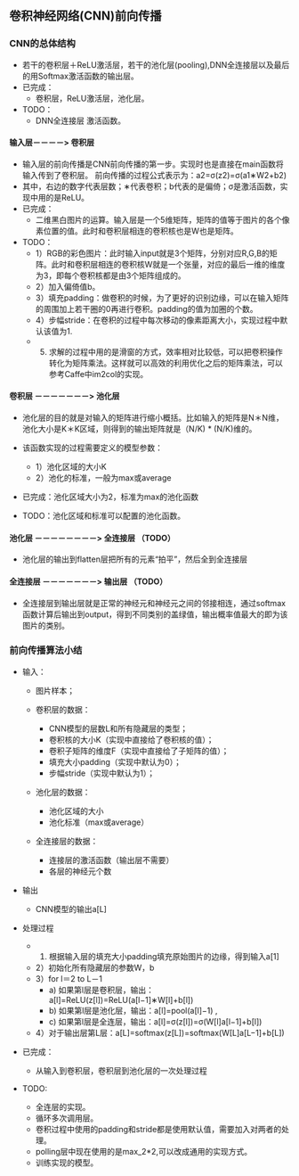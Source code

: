 ## 卷积神经网络(CNN)前向传播

### CNN的总体结构
+ 若干的卷积层＋ReLU激活层，若干的池化层(pooling),DNN全连接层以及最后的用Softmax激活函数的输出层。
+ 已完成：
    + 卷积层，ReLU激活层，池化层。
+ TODO：
    + DNN全连接层 激活函数。

#### 输入层－－－－> 卷积层
+ 输入层的前向传播是CNN前向传播的第一步。实现时也是直接在main函数将输入传到了卷积层。
前向传播的过程公式表示为：a2=σ(z2)=σ(a1∗W2+b2)
+ 其中，右边的数字代表层数；∗代表卷积；b代表的是偏倚；σ是激活函数，实现中用的是ReLU。
+ 已完成：
    + 二维黑白图片的运算。输入层是一个5维矩阵，矩阵的值等于图片的各个像素位置的值。此时和卷积层相连的卷积核也是W也是矩阵。
+ TODO：
    + 1）RGB的彩色图片：此时输入input就是3个矩阵，分别对应R,G,B的矩阵。此时和卷积层相连的卷积核W就是一个张量，对应的最后一维的维度为3，即每个卷积核都是由3个矩阵组成的。
    + 2）加入偏倚值b。
    + 3）填充padding：做卷积的时候，为了更好的识别边缘，可以在输入矩阵的周围加上若干圈的0再进行卷积。padding的值为加圈的个数。
    + 4）步幅stride：在卷积的过程中每次移动的像素距离大小，实现过程中默认该值为1.
    + 5) 求解的过程中用的是滑窗的方式，效率相对比较低，可以把卷积操作转化为矩阵乘法。这样就可以高效的利用优化之后的矩阵乘法，可以参考Caffe中im2col的实现。


#### 卷积层 －－－－－－－> 池化层
+ 池化层的目的就是对输入的矩阵进行缩小概括。比如输入的矩阵是N＊N维，池化大小是K＊K区域，则得到的输出矩阵就是（N/K) * (N/K)维的。
+ 该函数实现的过程需要定义的模型参数：
    + 1）池化区域的大小K
    + 2）池化的标准，一般为max或average

+ 已完成：池化区域大小为2，标准为max的池化函数
+ TODO：池化区域和标准可以配置的池化函数。


#### 池化层 －－－－－－－－> 全连接层 （TODO）
+ 池化层的输出到flatten层把所有的元素“拍平”，然后全到全连接层

#### 全连接层 －－－－－－－>  输出层 （TODO）
+ 全连接层到输出层就是正常的神经元和神经元之间的邻接相连，通过softmax函数计算后输出到output，得到不同类别的盖绿值，输出概率值最大的即为该图片的类别。

### 前向传播算法小结
+ 输入：
    + 图片样本；
    + 卷积层的数据：
        + CNN模型的层数L和所有隐藏层的类型；
        + 卷积核的大小K（实现中直接给了卷积核的值）；
        + 卷积子矩阵的维度F（实现中直接给了子矩阵的值）；
        + 填充大小padding（实现中默认为0）；
        + 步幅stride（实现中默认为1）；

    + 池化层的数据：
        + 池化区域的大小
        + 池化标准（max或average）
    + 全连接层的数据：
        + 连接层的激活函数（输出层不需要）
        + 各层的神经元个数

+ 输出
    + CNN模型的输出a[L]

+ 处理过程
    + 1) 根据输入层的填充大小padding填充原始图片的边缘，得到输入a[1]
    + 2）初始化所有隐藏层的参数W，b
    + 3）for l＝2 to L－1
        + a) 如果第l层是卷积层，输出：a[l]=ReLU(z[l])=ReLU(a[l−1]∗W[l]+b[l])
        + b) 如果第l层是池化层，输出：a[l]=pool(a[l]−1) ,
        + c) 如果第l层是全连层，输出：a[l]=σ(z[l])=σ(W[l]a[l−1]+b[l])
    + 4）对于输出层第L层：a[L]=softmax(z[L])=softmax(W[L]a[L−1]+b[L])
+ 已完成：
    + 从输入到卷积层，卷积层到池化层的一次处理过程
+ TODO:
    + 全连层的实现。
    + 循环多次调用层。
    + 卷积过程中使用的padding和stride都是使用默认值，需要加入对两者的处理。
    + polling层中现在使用的是max_2*2,可以改成通用的实现方式。
    + 训练实现的模型。
